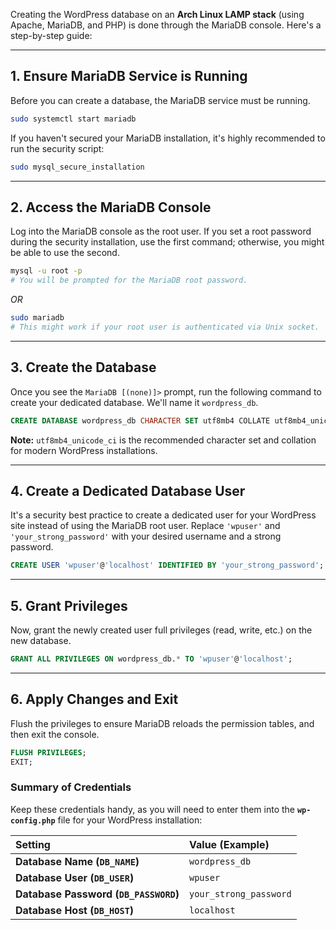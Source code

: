 Creating the WordPress database on an **Arch Linux LAMP stack** (using Apache, MariaDB, and PHP) is done through the MariaDB console. Here's a step-by-step guide:

-----

## 1\. Ensure MariaDB Service is Running

Before you can create a database, the MariaDB service must be running.

```bash
sudo systemctl start mariadb
```

If you haven't secured your MariaDB installation, it's highly recommended to run the security script:

```bash
sudo mysql_secure_installation
```

-----

## 2\. Access the MariaDB Console

Log into the MariaDB console as the root user. If you set a root password during the security installation, use the first command; otherwise, you might be able to use the second.

```bash
mysql -u root -p
# You will be prompted for the MariaDB root password.
```

*OR*

```bash
sudo mariadb
# This might work if your root user is authenticated via Unix socket.
```

-----

## 3\. Create the Database

Once you see the `MariaDB [(none)]>` prompt, run the following command to create your dedicated database. We'll name it `wordpress_db`.

```sql
CREATE DATABASE wordpress_db CHARACTER SET utf8mb4 COLLATE utf8mb4_unicode_ci;
```

**Note:** `utf8mb4_unicode_ci` is the recommended character set and collation for modern WordPress installations.

-----

## 4\. Create a Dedicated Database User

It's a security best practice to create a dedicated user for your WordPress site instead of using the MariaDB root user. Replace `'wpuser'` and `'your_strong_password'` with your desired username and a strong password.

```sql
CREATE USER 'wpuser'@'localhost' IDENTIFIED BY 'your_strong_password';
```

-----

## 5\. Grant Privileges

Now, grant the newly created user full privileges (read, write, etc.) on the new database.

```sql
GRANT ALL PRIVILEGES ON wordpress_db.* TO 'wpuser'@'localhost';
```

-----

## 6\. Apply Changes and Exit

Flush the privileges to ensure MariaDB reloads the permission tables, and then exit the console.

```sql
FLUSH PRIVILEGES;
EXIT;
```

### Summary of Credentials

Keep these credentials handy, as you will need to enter them into the **`wp-config.php`** file for your WordPress installation:

| Setting | Value (Example) |
| :--- | :--- |
| **Database Name (`DB_NAME`)** | `wordpress_db` |
| **Database User (`DB_USER`)** | `wpuser` |
| **Database Password (`DB_PASSWORD`)** | `your_strong_password` |
| **Database Host (`DB_HOST`)** | `localhost` |
